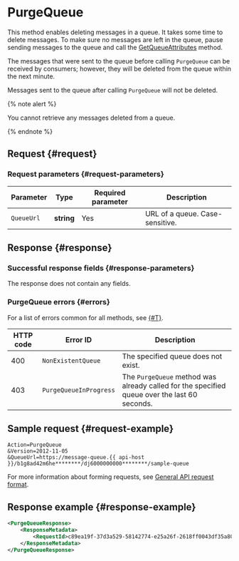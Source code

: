 # PurgeQueue

This method enables deleting messages in a queue. It takes some time to delete messages. To make sure no messages are left in the queue, pause sending messages to the queue and call the [GetQueueAttributes](GetQueueAttributes.md) method.

The messages that were sent to the queue before calling `PurgeQueue` can be received by consumers; however, they will be deleted from the queue within the next minute.

Messages sent to the queue after calling `PurgeQueue` will not be deleted.

{% note alert %}

You cannot retrieve any messages deleted from a queue.

{% endnote %}

## Request {#request}

### Request parameters {#request-parameters}

Parameter | Type | Required parameter | Description
----- | ----- | ----- | -----
`QueueUrl` | **string** | Yes | URL of a queue. Case-sensitive.

## Response {#response}

### Successful response fields {#response-parameters}

The response does not contain any fields.

### PurgeQueue errors {#errors}

For a list of errors common for all methods, see [{#T}](../common-errors.md).

HTTP code | Error ID | Description
----- | ----- | -----
400 | `NonExistentQueue` | The specified queue does not exist.
403 | `PurgeQueueInProgress` | The `PurgeQueue` method was already called for the specified queue over the last 60 seconds.

## Sample request {#request-example}

```text
Action=PurgeQueue
&Version=2012-11-05
&QueueUrl=https://message-queue.{{ api-host }}/b1g8ad42m6he********/dj6000000000********/sample-queue
```

For more information about forming requests, see [General API request format](../index.md#api-request).

## Response example {#response-example}

```xml
<PurgeQueueResponse>
    <ResponseMetadata>
        <RequestId>c89ea19f-37d3a529-58142774-e25a26f-2618ff0043df35a802b77c94********</RequestId>
    </ResponseMetadata>
</PurgeQueueResponse>
```
